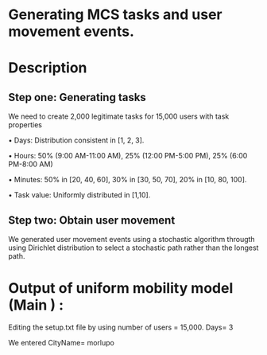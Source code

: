 # Generating MCS tasks and user movement events. 

# Description
## Step one: Generating tasks
We need to create 2,000 legitimate tasks for 15,000 users with task properties 

• Days: Distribution consistent in [1, 2, 3].

• Hours: 50% (9:00 AM-11:00 AM), 25% (12:00 PM-5:00 PM), 25% (6:00 PM-8:00 AM) 

• Minutes: 50% in [20, 40, 60], 30% in [30, 50, 70], 20% in [10, 80, 100].

• Task value: Uniformly distributed in [1,10].


## Step two: Obtain user movement

We generated user movement events using a stochastic algorithm througth using Dirichlet 
distribution to select a stochastic path rather than the longest path.




   
# Output of uniform mobility model (Main ) :

Editing the setup.txt file by using number of users = 15,000.
Days= 3 

We entered CityName= morlupo
